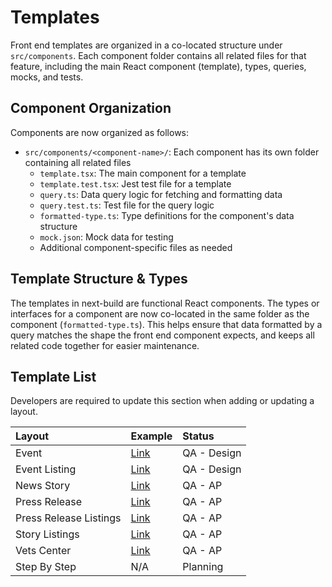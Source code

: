 # Templates

Front end templates are organized in a co-located structure under `src/components`. Each component folder contains all related files for that feature, including the main React component (template), types, queries, mocks, and tests.

## Component Organization

Components are now organized as follows:

- `src/components/<component-name>/`: Each component has its own folder containing all related files
  - `template.tsx`: The main component for a template
  - `template.test.tsx`: Jest test file for a template
  - `query.ts`: Data query logic for fetching and formatting data
  - `query.test.ts`: Test file for the query logic
  - `formatted-type.ts`: Type definitions for the component's data structure
  - `mock.json`: Mock data for testing
  - Additional component-specific files as needed

## Template Structure & Types

The templates in next-build are functional React components. The types or interfaces for a component are now co-located in the same folder as the component (`formatted-type.ts`). This helps ensure that data formatted by a query matches the shape the front end component expects, and keeps all related code together for easier maintenance.

## Template List

Developers are required to update this section when adding or updating a layout.

| Layout                 | Example                                                                                                                                           | Status      |
| :--------------------- | :------------------------------------------------------------------------------------------------------------------------------------------------ | :---------- |
| Event                  | [Link](https://dev.va.gov/outreach-and-events/events/69619/)                                                                                      | QA - Design |
| Event Listing          | [Link](https://dev.va.gov/outreach-and-events/events/)                                                                                            | QA - Design |
| News Story             | [Link](https://dev.va.gov/eastern-oklahoma-health-care/stories/access-va-health-care-during-federal-holidays-and-247-365-with-va-health-connect/) | QA - AP     |
| Press Release          | [Link](https://dev.va.gov/southern-nevada-health-care/news-releases/vasnhs-to-host-laughlin-pact-act-veterans-town-hall-june-27/)                 | QA - AP     |
| Press Release Listings | [Link](https://dev.va.gov/southern-nevada-health-care/news-releases)                                                                              | QA - AP     |
| Story Listings         | [Link](https://dev.va.gov/eastern-oklahoma-health-care/stories/)                                                                                  | QA - AP     |
| Vets Center            | [Link](https://dev.va.gov/des-moines-vet-center/)                                                                                                 | QA - AP     |
| Step By Step           | N/A                                                                                                                                               | Planning    |
